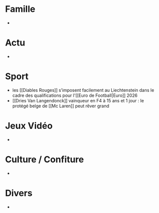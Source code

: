 # Famille
- 
# Actu
- 
# Sport
- les [[Diables Rouges]] s’imposent facilement au Liechtenstein dans le cadre des qualifications pour l'[[Euro de Football|Euro]] 2026
- [[Dries Van Langendonck]] vainqueur en F4 à 15 ans et 1 jour : le protégé belge de [[Mc Laren]] peut rêver grand
# Jeux Vidéo
- 
# Culture / Confiture
- 
# Divers
- 
